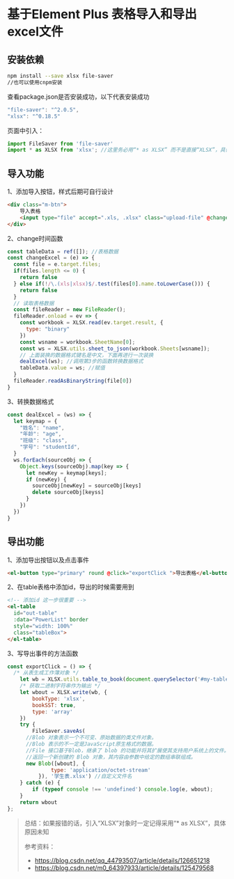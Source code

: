 <!--
 * @Author: ellison13tj@gmail.com
 * @Date: 2022-12-09 18:57:11
 * @LastEditTime: 2022-12-09 19:43:26
 * @LastEditors: ellison13tj@gmail.com
 * @FilePath: /docs/vue3plugin/element-plus-for-inport-and-export-excel.md
 * @Description: 
-->
# 基于Element Plus 表格导入和导出excel文件
## 安装依赖
```bash
npm install --save xlsx file-saver
//也可以使用cnpm安装
```
  
查看package.json是否安装成功，以下代表安装成功
```javascript
"file-saver": "^2.0.5",
"xlsx": "^0.18.5"
```
  
页面中引入：
```javascript
import FileSaver from 'file-saver'
import * as XLSX from 'xlsx'; //这里务必用“* as XLSX” 而不是直接“XLSX”，具体什么原因不清楚，待研究
```
  
## 导入功能
1、添加导入按钮，样式后期可自行设计
```html
<div class="m-btn">
    导入表格
    <input type="file" accept=".xls, .xlsx" class="upload-file" @change="changeExcel($event)" />
</div>
```
  
2、change时间函数
```javascript
const tableData = ref([]); //表格数据
const changeExcel = (e) => {
  const file = e.target.files;
  if(files.length <= 0) {
    return false
  } else if(!/\.(xls|xlsx)$/.test(files[0].name.toLowerCase())) {
    return false
  }
  // 读取表格数据
  const fileReader = new FileReader();
  fileReader.onload = ev => {
    const workbook = XLSX.read(ev.target.result, {
      type: "binary"
    })
    const wsname = workbook.SheetName[0];
    const ws = XLSX.utils.sheet_to_json(workbook.Sheets[wsname]);
    // 上面装换的数据格式键名是中文，下面再进行一次装换
    dealExcel(ws); //调用第3步的函数转换数据格式
    tableData.value = ws; //赋值
  }
  fileReader.readAsBinaryString(file[0])
}
```
  
3、转换数据格式
```javascript
const dealExcel = (ws) => {
  let keymap = {
    "姓名": "name",
    "年龄": "age",
    "班级": "class",
    "学号": "studentId",
  }
  ws.forEach(sourceObj => {
    Object.keys(sourceObj).map(key => {
      let newKey = keymap[keys];
      if (newKey) {
        sourceObj[newKey] = sourceObj[keys]
        delete sourceObj[keyss]
      }
    })
  })
}
```
  
  
## 导出功能
1、添加导出按钮以及点击事件
```html
<el-button type="primary" round @click="exportClick ">导出表格</el-button>
```
  
2、在table表格中添加id，导出的时候需要用到
```html
<!-- 添加id 这一步很重要 -->
<el-table 
  id="out-table" 
  :data="PowerList" border  
  style="width: 100%" 
  class="tableBox">
</el-table>
```
  
3、写导出事件的方法函数
```javascript
const exportClick = () => {
  /* 从表生成工作簿对象 */
	let wb = XLSX.utils.table_to_book(document.querySelector('#my-table')); //关联dom节点，项目中可以换Vue的方式写
	/* 获取二进制字符串作为输出 */
	let wbout = XLSX.write(wb, {
		bookType: 'xlsx',
		bookSST: true,
		type: 'array'
	})
	try {
		FileSaver.saveAs(
      //Blob 对象表示一个不可变、原始数据的类文件对象。
      //Blob 表示的不一定是JavaScript原生格式的数据。
      //File 接口基于Blob，继承了 blob 的功能并将其扩展使其支持用户系统上的文件。
      //返回一个新创建的 Blob 对象，其内容由参数中给定的数组串联组成。
      new Blob([wbout], {
			  type: 'application/octet-stream'
		  }), '学生表.xlsx') //自定义文件名
	} catch (e) {
		if (typeof console !== 'undefined') console.log(e, wbout);
	}
	return wbout
};
```
  
> 总结：如果报错的话，引入“XLSX”对象时一定记得采用“* as XLSX”，具体原因未知
> 
> 参考资料：
> + <https://blog.csdn.net/qq_44793507/article/details/126651218>
> + <https://blog.csdn.net/m0_64397933/article/details/125479568>